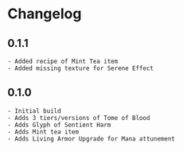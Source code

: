 # Changelog

## 0.1.1

    - Added recipe of Mint Tea item
    - Added missing texture for Serene Effect

## 0.1.0

    - Initial build
    - Adds 3 tiers/versions of Tome of Blood
    - Adds Glyph of Sentient Harm
    - Adds Mint tea item
    - Adds Living Armor Upgrade for Mana attunement